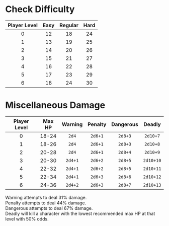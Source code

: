 # Check Difficulty  
  
|Player Level|Easy|Regular|Hard|  
|:-:|:-:|:-:|:-:|  
|0|12|18|24|  
|1|13|19|25|  
|2|14|20|26|  
|3|15|21|27|  
|4|16|22|28|  
|5|17|23|29|  
|6|18|24|30|  
  
# Miscellaneous Damage  
  
|Player Level|Max HP|Warning|Penalty|Dangerous|Deadly|  
|:-:|:-:|:-:|:-:|:-:|:-:|  
|0|18-24|`2d4`  |`2d6+1`|`2d8+3`|`2d10+7`|  
|1|18-26|`2d4`  |`2d6+1`|`2d8+3`|`2d10+8`|  
|2|20-28|`2d4`  |`2d6+1`|`2d8+4`|`2d10+9`|  
|3|20-30|`2d4+1`|`2d6+2`|`2d8+5`|`2d10+10`|  
|4|22-32|`2d4+1`|`2d6+2`|`2d8+5`|`2d10+11`|  
|5|22-34|`2d4+1`|`2d6+3`|`2d8+6`|`2d10+12`|  
|6|24-36|`2d4+2`|`2d6+3`|`2d8+7`|`2d10+13`|  
Warning attempts to deal 31% damage.  
Penalty attempts to deal 44% damage.  
Dangerous attempts to deal 67% damage.  
Deadly will kill a character with the lowest recommended max HP at that level with 50% odds.